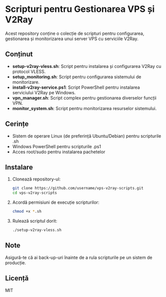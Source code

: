 # Scripturi pentru Gestionarea VPS și V2Ray

Acest repository conține o colecție de scripturi pentru configurarea, gestionarea și monitorizarea unui server VPS cu serviciile V2Ray.

## Conținut

- **setup-v2ray-vless.sh**: Script pentru instalarea și configurarea V2Ray cu protocol VLESS.
- **setup_monitoring.sh**: Script pentru configurarea sistemului de monitorizare.
- **install-v2ray-service.ps1**: Script PowerShell pentru instalarea serviciului V2Ray pe Windows.
- **vpn_manager.sh**: Script complex pentru gestionarea diverselor funcții VPN.
- **monitor_system.sh**: Script pentru monitorizarea resurselor sistemului.

## Cerințe

- Sistem de operare Linux (de preferință Ubuntu/Debian) pentru scripturile .sh
- Windows PowerShell pentru scripturile .ps1
- Acces root/sudo pentru instalarea pachetelor

## Instalare

1. Clonează repository-ul:
   ```bash
   git clone https://github.com/username/vps-v2ray-scripts.git
   cd vps-v2ray-scripts
   ```

2. Acordă permisiuni de execuție scripturilor:
   ```bash
   chmod +x *.sh
   ```

3. Rulează scriptul dorit:
   ```bash
   ./setup-v2ray-vless.sh
   ```

## Note

Asigură-te că ai back-up-uri înainte de a rula scripturile pe un sistem de producție.

## Licență

MIT 